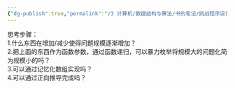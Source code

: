 ```yaml
---
{"dg-publish":true,"permalink":"/3 计算机/数据结构与算法/书的笔记/挑战程序设计竞赛/DP问题/","title":"DP问题"}
---
```



思考步骤：  
1.什么东西在增加/减少使得问题规模逐渐增加？  
2.把上面的东西作为函数参数，通过函数递归，可以暴力枚举将规模大的问题化简为规模小的吗？  
3.可以通过记忆化数组实现吗？  
4.可以通过正向推导完成吗？